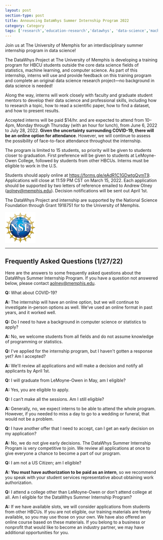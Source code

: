 ```yaml
---
layout: post
section-type: post
title: Announcing DataWhys Summer Internship Program 2022
category: Category
tags: ['research','education-research','datawhys', 'data-science','machine-learning','programming','statistics','service','outreach']
---
```

Join us at The University of Memphis for an interdisciplinary summer internship program in data science! 

The DataWhys Project at The University of Memphis is developing a training program for HBCU students outside the core data science fields of statistics, machine learning, and computer science. As part of this internship, interns will use and provide feedback on this training program and complete an original data science research project—no background in data science is needed! 

Along the way, interns will work closely with faculty and graduate student mentors to develop their data science and professional skills, including how to research a topic, how to read a scientific paper, how to find a dataset, and how to present results.  

Accepted interns will be paid $14/hr. and are expected to attend from 10–4pm, Monday through Thursday (with an hour for lunch), from June 6, 2022 to July 28, 2022. **Given the uncertainty surrounding COVID-19, there will be an online option for attendance**. However, we will continue to assess the possibility of face-to-face attendance throughout the internship. 

The program is limited to 15 students, so priority will be given to students closer to graduation. First preference will be given to students at LeMoyne-Owen College, followed by students from other HBCUs. Interns must be eligible to work in the U.S.  

Students should apply online at https://forms.gle/eAdR1C1GDwtgQymT9. Applications will close at 11:59 PM CST on March 15, 2022. Each application should be supported by two letters of reference emailed to Andrew Olney (aolney@memphis.edu). Decision notifications will be sent out April 1st. 

The DataWhys Project and internship are supported by the National
Science Foundation through Grant 1918751 for to the University of
Memphis.

[![NSF award information](/img/nsf-logo.png "NSF award information")](https://nsf.gov/awardsearch/showAward?AWD_ID=1918751&HistoricalAwards=false)

-----------------------------------------------------

## Frequently Asked Questions (1/27/22)

Here are the answers to some frequently asked questions about the
DataWhys Summer Internship Program. If you have a question not answered
below, please contact <aolney@memphis.edu>.

**Q:** What about COVID-19?

**A:** The internship will have an online option, but we will continue to investigate in-person options as well. We’ve used an online format in past years, and it worked well.

**Q:** Do I need to have a background in computer science or statistics
to apply?

**A:** No, we welcome students from all fields and do not assume
knowledge of programming or statistics.

**Q:** I've applied for the internship program, but I haven't gotten a
response yet? Am I accepted?

**A:** We'll review all applications and will make a decision and notify all applicants by April 1st.

**Q:** I will graduate from LeMoyne-Owen in May, am I eligible?

**A:** Yes, you are eligible to apply.

**Q:** I can’t make all the sessions. Am I still eligible?

**A:** Generally, no, we expect interns to be able to attend the whole
program. However, if you needed to miss a day to go to a wedding or
funeral, that would not be a problem.

**Q:** I have another offer that I need to accept, can I get an early
decision on my application?

**A:** No, we do not give early decisions. The DataWhys Summer
Internship Program is very competitive to join. We review all
applications at once to give everyone a chance to become a part of our
program.

**Q:** I am not a US Citizen; am I eligible?

**A:** **You must have authorization to be paid as an intern**, so we recommend you speak with your student services representative about obtaining work authorization.

**Q:** I attend a college other than LeMoyne-Owen or don't attend
college at all. Am I eligible for the DataWhys Summer Internship
Program?

**A:** If we have available slots, we will consider applications from students from other HBCUs. If you are not eligible, our training materials are freely available, so you may use those on your own. We have also offered an online course based on these materials. If you belong to a business or nonprofit that would like to become an industry partner, we may have additional opportunities for you. 

